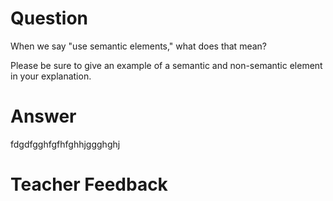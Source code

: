 # Question

When we say "use semantic elements," what does that mean?

Please be sure to give an example of a semantic and non-semantic element in your explanation.

# Answer
fdgdfgghfgfhfghhjggghghj

# Teacher Feedback